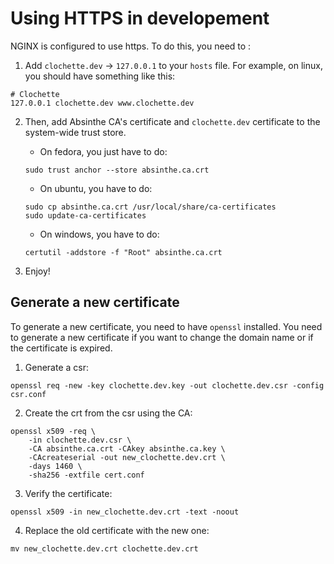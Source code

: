 # Using HTTPS in developement

NGINX is configured to use https. To do this, you need to :

1.  Add `clochette.dev` &rarr; `127.0.0.1` to your `hosts` file. For example, on linux, you should have something like this:

```
# Clochette
127.0.0.1 clochette.dev www.clochette.dev
```

2.  Then, add Absinthe CA's certificate and `clochette.dev` certificate to the system-wide trust store.

    - On fedora, you just have to do:

    ```
    sudo trust anchor --store absinthe.ca.crt
    ```

    - On ubuntu, you have to do:

    ```
    sudo cp absinthe.ca.crt /usr/local/share/ca-certificates
    sudo update-ca-certificates
    ```

    - On windows, you have to do:

    ```
    certutil -addstore -f "Root" absinthe.ca.crt
    ```

3.  Enjoy!

## Generate a new certificate

To generate a new certificate, you need to have `openssl` installed.
You need to generate a new certificate if you want to change the domain name or if the certificate is expired.

1.  Generate a csr:

```
openssl req -new -key clochette.dev.key -out clochette.dev.csr -config csr.conf
```

2.  Create the crt from the csr using the CA:

```
openssl x509 -req \
    -in clochette.dev.csr \
    -CA absinthe.ca.crt -CAkey absinthe.ca.key \
    -CAcreateserial -out new_clochette.dev.crt \
    -days 1460 \
    -sha256 -extfile cert.conf
```

3. Verify the certificate:

```
openssl x509 -in new_clochette.dev.crt -text -noout
```

4.  Replace the old certificate with the new one:

```
mv new_clochette.dev.crt clochette.dev.crt
```
